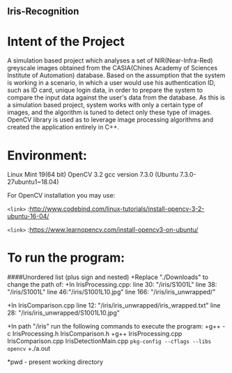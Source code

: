## Iris-Recognition

# Intent of the Project
A simulation based project which analyses a set of NIR(Near-Infra-Red) greyscale images obtained from the CASIA(Chines Academy of Sciences Institute of Automation) database. Based on the assumption that the system is working in a scenario, in which a user would use his authentication ID, such as ID card, unique login data, in order to prepare the system to compare the input data against the user's data from the database. 
As this is a simulation based project, system works with only a certain type of images, and the algorithm is tuned to detect only these type of images. OpenCV library is used as to leverage image processing algorithms and created the application entirely in C++.

# Environment:
Linux Mint 19(64 bit)
OpenCV 3.2
gcc version 7.3.0 (Ubuntu 7.3.0-27ubuntu1~18.04)

For OpenCV installation you may use:

`<link>` :http://www.codebind.com/linux-tutorials/install-opencv-3-2-ubuntu-16-04/

`<link>` :https://www.learnopencv.com/install-opencv3-on-ubuntu/

# To run the program:

####Unordered list (plus sign and nested)
+Replace "./Downloads" to change the path of:
  +In IrisProcessing.cpp: 
    line 30: "<pwd>/iris/S1001L"
    line 38: "<pwd>/iris/S1001L"
    line 46:"<pwd>/iris/S1001L10.jpg"
    line 166: "<pwd>/iris/iris_unwrapped/"

  +In IrisComparison.cpp
    line 12: "<pwd>/iris/iris_unwrapped/iris_wrapped.txt"
    line 28: "<pwd>/iris/iris_unwrapped/S1001L10.jpg"

+In path "<pwd>/iris" run the following commands to execute the program:
  +g++ -c IrisProcessing.h IrisComparison.h
  +g++ IrisProcessing.cpp IrisComparison.cpp IrisDetectionMain.cpp `pkg-config --cflags --libs opencv`
  +./a.out

*pwd - present working directory
